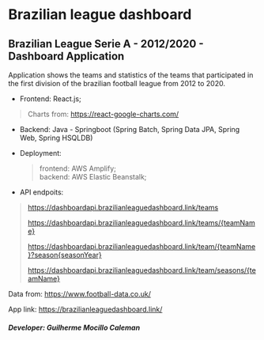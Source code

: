 # Brazilian league dashboard
## Brazilian League Serie A - 2012/2020 - Dashboard Application

Application shows the teams and statistics of the teams that participated in the first division of the brazilian football league from 2012 to 2020.

* Frontend: React.js;
> Charts from: https://react-google-charts.com/

* Backend: Java - Springboot (Spring Batch, Spring Data JPA, Spring Web, Spring HSQLDB)

* Deployment:
  > frontend: AWS Amplify;  
  > backend: AWS Elastic Beanstalk;


* API endpoits: 

> https://dashboardapi.brazilianleaguedashboard.link/teams
> 
> https://dashboardapi.brazilianleaguedashboard.link/teams/{teamName}
> 
> https://dashboardapi.brazilianleaguedashboard.link/team/{teamName}?season{seasonYear}
> 
> https://dashboardapi.brazilianleaguedashboard.link/team/seasons/{teamName}


Data from: https://www.football-data.co.uk/

App link: https://brazilianleaguedashboard.link/


##### Developer: Guilherme Mocillo Caleman
